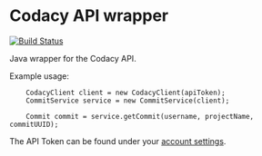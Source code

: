 # Codacy API wrapper

[![Build Status](https://circleci.com/gh/codacy/codacy-api-java.png?style=shield&circle-token=:circle-token)](https://circleci.com/gh/codacy/codacy-api-java)

Java wrapper for the Codacy API. 

Example usage:


        CodacyClient client = new CodacyClient(apiToken);
        CommitService service = new CommitService(client);

        Commit commit = service.getCommit(username, projectName, commitUUID);

The API Token can be found under your [account settings](https://www.codacy.com/account/apiTokens).
